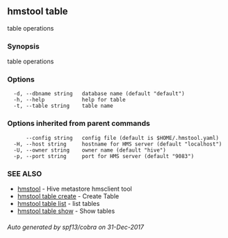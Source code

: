 ## hmstool table

table operations

### Synopsis

table operations

### Options

```
  -d, --dbname string   database name (default "default")
  -h, --help            help for table
  -t, --table string    table name
```

### Options inherited from parent commands

```
      --config string   config file (default is $HOME/.hmstool.yaml)
  -H, --host string     hostname for HMS server (default "localhost")
  -U, --owner string    owner name (default "hive")
  -p, --port string     port for HMS server (default "9083")
```

### SEE ALSO

* [hmstool](hmstool.md)	 - Hive metastore hmsclient tool
* [hmstool table create](hmstool_table_create.md)	 - Create Table
* [hmstool table list](hmstool_table_list.md)	 - list tables
* [hmstool table show](hmstool_table_show.md)	 - Show tables

###### Auto generated by spf13/cobra on 31-Dec-2017
